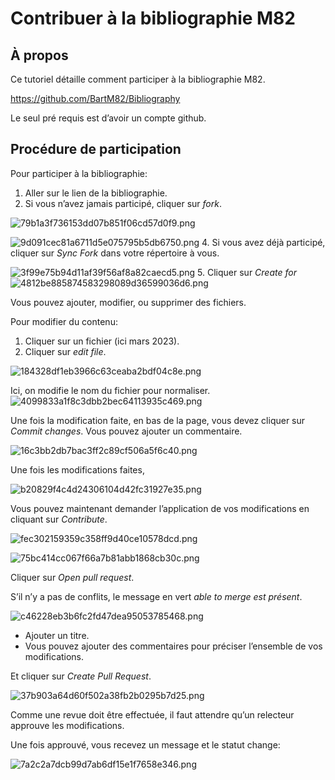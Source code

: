 
# Contribuer à la bibliographie M82

## À propos

Ce tutoriel détaille comment participer à la bibliographie M82.

<https://github.com/BartM82/Bibliography>

Le seul pré requis est d’avoir un compte github.

## Procédure de participation

Pour participer à la bibliographie:

1. Aller sur le lien de la bibliographie.
2. Si vous n’avez jamais participé, cliquer sur *fork*.

![79b1a3f736153dd07b851f06cd57d0f9.png](./_resources/79b1a3f736153dd07b851f06cd57d0f9.png)

![9d091cec81a6711d5e075795b5db6750.png](./_resources/9d091cec81a6711d5e075795b5db6750.png)
4. Si vous avez déjà participé, cliquer sur *Sync Fork* dans votre répertoire à vous.

![3f99e75b94d11af39f56af8a82caecd5.png](./_resources/3f99e75b94d11af39f56af8a82caecd5.png)
5. Cliquer sur *Create for*
![4812be885874583298089d36599036d6.png](./_resources/4812be885874583298089d36599036d6.png)

Vous pouvez ajouter, modifier, ou supprimer des fichiers.

Pour modifier du contenu:

1. Cliquer sur un fichier (ici mars 2023).
2. Cliquer sur *edit file*.

![184328df1eb3966c63ceaba2bdf04c8e.png](./_resources/184328df1eb3966c63ceaba2bdf04c8e.png)

Ici, on modifie le nom du fichier pour normaliser.
![4099833a1f8c3dbb2bec64113935c469.png](./_resources/4099833a1f8c3dbb2bec64113935c469.png)

Une fois la modification faite, en bas de la page,
vous devez cliquer sur *Commit changes*. Vous pouvez ajouter un commentaire.

![16c3bb2db7bac3ff2c89cf506a5f6c40.png](./_resources/16c3bb2db7bac3ff2c89cf506a5f6c40.png)

Une fois les modifications faites,

![b20829f4c4d24306104d42fc31927e35.png](./_resources/b20829f4c4d24306104d42fc31927e35.png)

Vous pouvez maintenant demander l’application de vos modifications en cliquant sur *Contribute*.

![fec302159359c358ff9d40ce10578dcd.png](./_resources/fec302159359c358ff9d40ce10578dcd.png)

![75bc414cc067f66a7b81abb1868cb30c.png](./_resources/75bc414cc067f66a7b81abb1868cb30c.png)

Cliquer sur *Open pull request*.

S’il n’y a pas de conflits, le message en vert *able to merge est présent*.

![c46228eb3b6fc2fd47dea95053785468.png](./_resources/c46228eb3b6fc2fd47dea95053785468.png)

* Ajouter un titre.
* Vous pouvez ajouter des commentaires pour préciser l’ensemble de vos modifications.

Et cliquer sur *Create Pull Request*.

![37b903a64d60f502a38fb2b0295b7d25.png](./_resources/37b903a64d60f502a38fb2b0295b7d25.png)

Comme une revue doit être effectuée, il faut attendre qu’un relecteur approuve les modifications.

Une fois approuvé, vous recevez un message et le statut change:

![7a2c2a7dcb99d7ab6df15e1f7658e346.png](./_resources/7a2c2a7dcb99d7ab6df15e1f7658e346.png)
